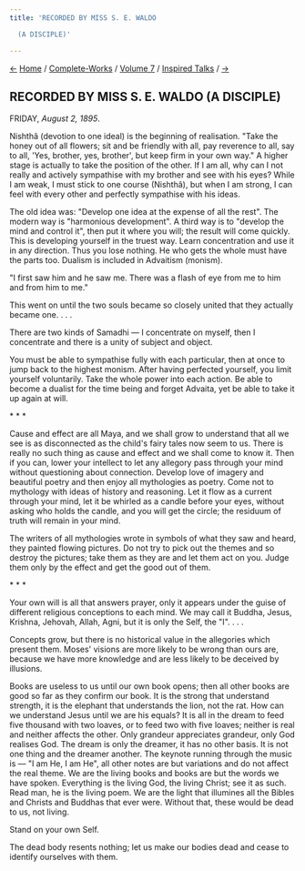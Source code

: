 ```yaml
---
title: 'RECORDED BY MISS S. E. WALDO

  (A DISCIPLE)'

---
```

<div>

[←](39_thursday_august_1.htm) [Home](../../../index.htm) /
[Complete-Works](../../complete_works.htm) / [Volume
7](../volume_7_contents.htm) / [Inspired
Talks](inspired_talks_contents.htm) / [→](41_saturday_august_3.htm)

  

## RECORDED BY MISS S. E. WALDO (A DISCIPLE)

FRIDAY, *August 2, 1895*.

Nishthâ (devotion to one ideal) is the beginning of realisation. "Take
the honey out of all flowers; sit and be friendly with all, pay
reverence to all, say to all, 'Yes, brother, yes, brother', but keep
firm in your own way." A higher stage is actually to take the position
of the other. If I am all, why can I not really and actively sympathise
with my brother and see with his eyes? While I am weak, I must stick to
one course (Nishthâ), but when I am strong, I can feel with every other
and perfectly sympathise with his ideas.

The old idea was: "Develop one idea at the expense of all the rest". The
modern way is "harmonious development". A third way is to "develop the
mind and control it", then put it where you will; the result will come
quickly. This is developing yourself in the truest way. Learn
concentration and use it in any direction. Thus you lose nothing. He who
gets the whole must have the parts too. Dualism is included in Advaitism
(monism).

"I first saw him and he saw me. There was a flash of eye from me to him
and from him to me."

This went on until the two souls became so closely united that they
actually became one. . . .

There are two kinds of Samadhi — I concentrate on myself, then I
concentrate and there is a unity of subject and object.

You must be able to sympathise fully with each particular, then at once
to jump back to the highest monism. After having perfected yourself, you
limit yourself voluntarily. Take the whole power into each action. Be
able to become a dualist for the time being and forget Advaita, yet be
able to take it up again at will.

\*            \*            \*

Cause and effect are all Maya, and we shall grow to understand that all
we see is as disconnected as the child's fairy tales now seem to us.
There is really no such thing as cause and effect and we shall come to
know it. Then if you can, lower your intellect to let any allegory pass
through your mind without questioning about connection. Develop love of
imagery and beautiful poetry and then enjoy all mythologies as poetry.
Come not to mythology with ideas of history and reasoning. Let it flow
as a current through your mind, let it be whirled as a candle before
your eyes, without asking who holds the candle, and you will get the
circle; the residuum of truth will remain in your mind.

The writers of all mythologies wrote in symbols of what they saw and
heard, they painted flowing pictures. Do not try to pick out the themes
and so destroy the pictures; take them as they are and let them act on
you. Judge them only by the effect and get the good out of them.

\*            \*            \*

Your own will is all that answers prayer, only it appears under the
guise of different religious conceptions to each mind. We may call it
Buddha, Jesus, Krishna, Jehovah, Allah, Agni, but it is only the Self,
the "I". . . .

Concepts grow, but there is no historical value in the allegories which
present them. Moses' visions are more likely to be wrong than ours are,
because we have more knowledge and are less likely to be deceived by
illusions.

Books are useless to us until our own book opens; then all other books
are good so far as they confirm our book. It is the strong that
understand strength, it is the elephant that understands the lion, not
the rat. How can we understand Jesus until we are his equals? It is all
in the dream to feed five thousand with two loaves, or to feed two with
five loaves; neither is real and neither affects the other. Only
grandeur appreciates grandeur, only God realises God. The dream is only
the dreamer, it has no other basis. It is not one thing and the dreamer
another. The keynote running through the music is — "I am He, I am He",
all other notes are but variations and do not affect the real theme. We
are the living books and books are but the words we have spoken.
Everything is the living God, the living Christ; see it as such. Read
man, he is the living poem. We are the light that illumines all the
Bibles and Christs and Buddhas that ever were. Without that, these would
be dead to us, not living.

Stand on your own Self.

The dead body resents nothing; let us make our bodies dead and cease to
identify ourselves with them.

</div>
